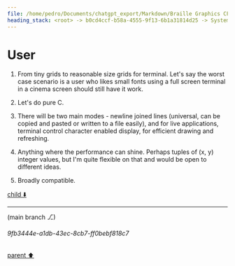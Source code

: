 ```yaml
---
file: /home/pedro/Documents/chatgpt_export/Markdown/Braille Graphics CFFI Library.md
heading_stack: <root> -> b0cd4ccf-b58a-4555-9f13-6b1a31814d25 -> System -> 5a574436-e9d1-4b97-a272-d099a8dccb99 -> System -> aaa20d14-8506-4527-a842-e8b226e754d5 -> User -> 52f2c2a1-f4d8-4c75-a363-e17d0de117dc -> Assistant -> aaa2146d-e69a-4754-a17c-ac579be36bda -> User
---
```

# User

1. From tiny grids to reasonable size grids for terminal. Let's say the worst case scenario is a user who likes small fonts using a full screen terminal in a cinema screen should still have it work.

2. Let's do pure C.

3. There will be two main modes - newline joined lines (universal, can be copied and pasted or written to a file easily), and for live applications, terminal control character enabled display, for efficient drawing and refreshing.

4. Anything where the performance can shine. Perhaps tuples of (x, y) integer values, but I'm quite flexible on that and would be open to different ideas.

5. Broadly compatible.

[child ⬇️](#9fb3444e-a1db-43ec-8cb7-ff0bebf818c7)

---

(main branch ⎇)
###### 9fb3444e-a1db-43ec-8cb7-ff0bebf818c7
[parent ⬆️](#aaa2146d-e69a-4754-a17c-ac579be36bda)
